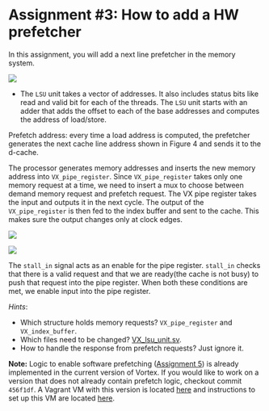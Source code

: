 # Assignment #3: How to add a HW prefetcher

In this assignment, you will add a next line prefetcher in the memory system. 
 
![](../figs/assignment3_fig1.png)
 
* The `LSU` unit takes a vector of addresses. It also includes status bits like read and valid bit for each of the threads. The `LSU` unit starts with an adder that adds the offset to each of the base addresses and computes the address of load/store. 

[comment]: <> (Please note that the addresses are computed for even inactive threads. For an inactive thread, the valid bit is false. The offset is an immediate value. Since the address is in the critical path, the processor sends the computed address into a pipeline latch.) 

[comment]: <> (The metadata associated with the instruction has to be stored somewhere so that we can track the requests sent to the dcache and the responses and data sent from the dcache. For this purpose, the processor has an index buffer. For every instruction, the processor puts the metadata in the index buffer and gets a tag. The tag is sent as a part of the D-cache request and will be present in its D-cache response as well. When a response arrives, the processor retrieves the metadata from the index buffer using the tag and pipelines the responses with the instruction metadata to the commit stage )
Prefetch address: every time a load address is computed, the prefetcher generates the next cache line address shown in Figure 4 and sends it to the d-cache. 

The processor generates memory addresses and inserts the new memory address into 
`VX_pipe_register`. Since `VX_pipe_register` takes only one memory request at a time, we need to insert a mux to choose between demand memory request and prefetch request. 
The VX pipe register takes the input and outputs it in the next cycle. The output of the `VX_pipe_register` is then fed to the index buffer and sent to the cache. This makes sure the output changes only at clock edges. 
 
![](../figs/assignment3_fig2.png)

![](../figs/assignment3_fig3.png)

The `stall_in` signal acts as an enable for the pipe register. `stall_in` checks that there is a valid request and that we are ready(the cache is not busy) to push that request into the pipe register. When both these conditions are met, we enable input into the pipe register. 

*Hints*:

- Which structure holds memory requests? `VX_pipe_register` and `VX_index_buffer`.
- Which files need to be changed? [VX_lsu_unit.sv](https://github.com/vortexgpgpu/vortex/blob/master/hw/rtl/VX_lsu_unit.sv).
- How to handle the response from prefetch requests? Just ignore it.

**Note:**
Logic to enable software prefetching ([Assignment 5](https://github.com/vortexgpgpu/vortex_tutorials/blob/main/Exercises/assignment5.md)) is already implemented in the current version of Vortex. If you would like to work on a version that does not already contain prefetch logic, checkout commit `456f1df`. A Vagrant VM with this version is located [here](https://gatech.box.com/s/lsdd65kecxk5v57znzyn66s355l54zvt) and instructions to set up this VM are located [here](https://github.com/vortexgpgpu/vortex_tutorials/blob/a79b5573be1307f7373d6e1fb040a4df0a8671c3/VM_Imgs/VM_README.md).
